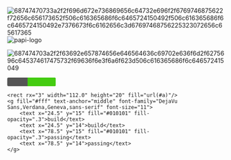 ![68747470733a2f2f696d672e736869656c64732e696f2f6769746875622f72656c656173652f506c616365686f6c6465724150492f506c616365686f6c6465724150492e7376673f6c6162656c3d67697468756225323072656c65617365](https://github.com/BaconzYTD/Foodies-/assets/134669919/fc1fa419-0cd2-47e8-989d-94a4bc3799f5)![papi-logo](https://github.com/BaconzYTD/Foodies-/assets/134669919/c0a16e8c-eac8-4133-8b35-d046a411bf23)

![687474703a2f2f63692e657874656e646564636c69702e636f6d2f6275696c645374617475732f69636f6e3f6a6f623d506c616365686f6c646572415049](https://github.com/BaconzYTD/Foodies-/assets/134669919/a8737d2c-54b4-4b1b-85b8-9467dac363f3)
<?xml version="1.0" encoding="UTF-8"?>
<svg xmlns="http://www.w3.org/2000/svg" width="112.0" height="20">
    <linearGradient id="a" x2="0" y2="100%">
        <stop offset="0" stop-color="#bbb" stop-opacity=".1"/>
        <stop offset="1" stop-opacity=".1"/>
    </linearGradient>
    <rect rx="3" width="112.0" height="20" fill="#555"/>
    <rect rx="0" x="47.0" width="4" height="20" fill="#44cc11"/>
    <rect rx="3" x="47.0" width="65.0" height="20" fill="#44cc11"/>
    
    <rect rx="3" width="112.0" height="20" fill="url(#a)"/>
    <g fill="#fff" text-anchor="middle" font-family="DejaVu Sans,Verdana,Geneva,sans-serif" font-size="11">
        <text x="24.5" y="15" fill="#010101" fill-opacity=".3">build</text>
        <text x="24.5" y="14">build</text>
        <text x="78.5" y="15" fill="#010101" fill-opacity=".3">passing</text>
        <text x="78.5" y="14">passing</text>
    </g>
</svg>
